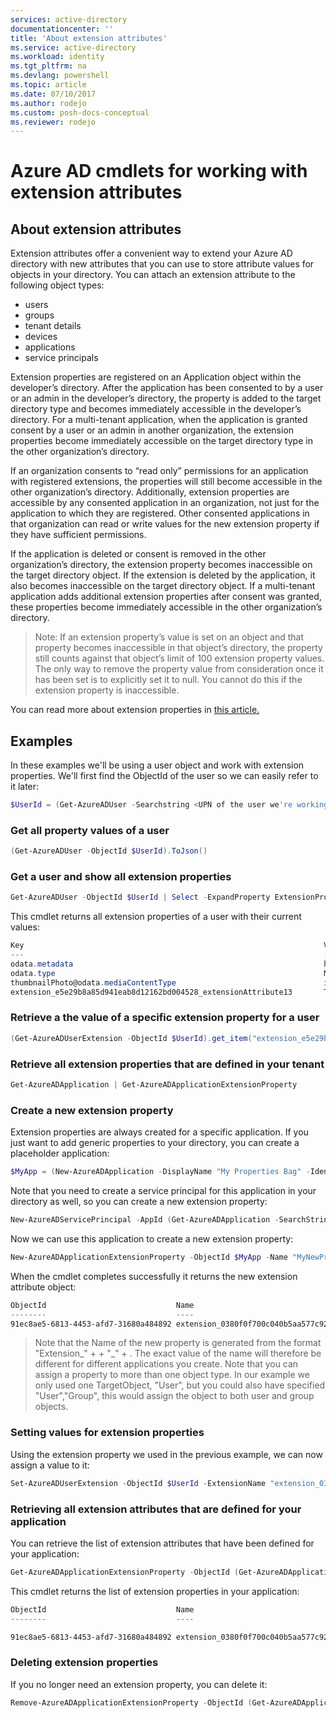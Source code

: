 ```yaml
---
services: active-directory
documentationcenter: ''
title: 'About extension attributes'
ms.service: active-directory
ms.workload: identity
ms.tgt_pltfrm: na
ms.devlang: powershell
ms.topic: article
ms.date: 07/10/2017
ms.author: rodejo
ms.custom: posh-docs-conceptual
ms.reviewer: rodejo
---
```


# Azure AD cmdlets for working with extension attributes

## About extension attributes

Extension attributes offer a convenient way to extend your Azure AD directory with new attributes that you can use to store attribute values for objects in your directory. You can attach an extension attribute to the following object types:

+ users
+ groups
+ tenant details
+ devices
+ applications
+ service principals

Extension properties are registered on an Application object within the developer’s directory. After the application has been consented to by a user or an admin in the developer’s directory, the property is added to the target directory type and becomes immediately accessible in the developer’s directory. For a multi-tenant application, when the application is granted consent by a user or an admin in another organization, the extension properties become immediately accessible on the target directory type in the other organization’s directory.

If an organization consents to “read only” permissions for an application with registered extensions, the properties will still become accessible in the other organization’s directory. Additionally, extension properties are accessible by any consented application in an organization, not just for the application to which they are registered. Other consented applications in that organization can read or write values for the new extension property if they have sufficient permissions.

If the application is deleted or consent is removed in the other organization’s directory, the extension property becomes inaccessible on the target directory object. If the extension is deleted by the application, it also becomes inaccessible on the target directory object. If a multi-tenant application adds additional extension properties after consent was granted, these properties become immediately accessible in the other organization’s directory.

>Note: If an extension property’s value is set on an object and that property becomes inaccessible in that object’s directory, the property still counts against that object’s limit of 100 extension property values. The only way to remove the property value from consideration once it has been set is to explicitly set it to null. You cannot do this if the extension property is inaccessible.

You can read more about extension properties in [this article.](https://msdn.microsoft.com/library/azure/ad/graph/howto/azure-ad-graph-api-directory-schema-extensions)

## Examples

In these examples we'll be using a user object and work with extension properties. We'll first find the ObjectId of the user so we can easily refer to it later:

```powershell 
$UserId = (Get-AzureADUser -Searchstring <UPN of the user we're working with>).ObjectId 
```

### Get all property values of a user
```powershell 
(Get-AzureADUser -ObjectId $UserId).ToJson()
```

### Get a user and show all extension properties
```powershell 
Get-AzureADUser -ObjectId $UserId | Select -ExpandProperty ExtensionProperty
```

This cmdlet returns all extension properties of a user with their current values:

```powershell 
Key                                                                   Value
---                                                                   -----
odata.metadata                                                        https://graph.windows.net/85b5ff1e-0402-400c-9e3c-0f9e965325d1/$metad...
odata.type                                                            Microsoft.DirectoryServices.User
thumbnailPhoto@odata.mediaContentType                                 image/Jpeg
extension_e5e29b8a85d941eab8d12162bd004528_extensionAttribute13       Test 
```

### Retrieve a the value of a specific extension property for a user

```powershell 
(Get-AzureADUserExtension -ObjectId $UserId).get_item("extension_e5e29b8a85d941eab8d12162bd004528_wWWHomePage")
```

### Retrieve all extension properties that are defined in your tenant

```powershell 
Get-AzureADApplication | Get-AzureADApplicationExtensionProperty 
```

### Create a new extension property

Extension properties are always created for a specific application. If you just want to add generic properties to your directory, you can create a placeholder application:

```powershell 
$MyApp = (New-AzureADApplication -DisplayName "My Properties Bag" -IdentifierUris "https://dummy").ObjectId 
```

Note that you need to create a service principal for this application in your directory as well, so you can create a new extension property:

```powershell 
New-AzureADServicePrincipal -AppId (Get-AzureADApplication -SearchString "My Properties Bag").AppId 
```

Now we can use this application to create a new extension property:

```powershell 
New-AzureADApplicationExtensionProperty -ObjectId $MyApp -Name "MyNewProperty" -DataType "String" -TargetObjects "User" 
```

When the cmdlet completes successfully it returns the new extension attribute object:

```powershell
ObjectId                             Name                                                     TargetObjects
--------                             ----                                                     -------------
91ec8ae5-6813-4453-afd7-31680a484892 extension_0380f0f700c040b5aa577c9268940b53_MyNewProperty {User}
```

>Note that the Name of the new property is generated from the format "Extension_" + <objectID of your placeholder application> + "_" + <the name of your new property>. The exact value of the name will therefore be different for different applications you create.
>Note that you can assign a property to more than one object type. In our example we only used one TargetObject, "User", but you could also have specified "User","Group", this would assign the object to both user and group objects.

### Setting values for extension properties

Using the extension property we used in the previous example, we can now assign a value to it:

```powershell 
Set-AzureADUserExtension -ObjectId $UserId -ExtensionName "extension_0380f0f700c040b5aa577c9268940b53_MyNewProperty" -ExtensionValue "MyNewValue" 
```

### Retrieving all extension attributes that are defined for your application

You can retrieve the list of extension attributes that have been defined for your application:

```powershell 
Get-AzureADApplicationExtensionProperty -ObjectId (Get-AzureADApplication -SearchString "My Properties Bag").ObjectId 
```

This cmdlet returns the list of extension properties in your application:

```powershell
ObjectId                             Name                                                      TargetObjects
--------                             ----                                                      -------------

91ec8ae5-6813-4453-afd7-31680a484892 extension_0380f0f700c040b5aa577c9268940b53_MyNewProperty  {User}
```
### Deleting extension properties

If you no longer need an extension property, you can delete it:

```powershell 
Remove-AzureADApplicationExtensionProperty -ObjectId (Get-AzureADApplication -SearchString "My Properties Bag").ObjectID -ExtensionPropertyId 91ec8ae5-6813-4453-afd7-31680a484892 
```
